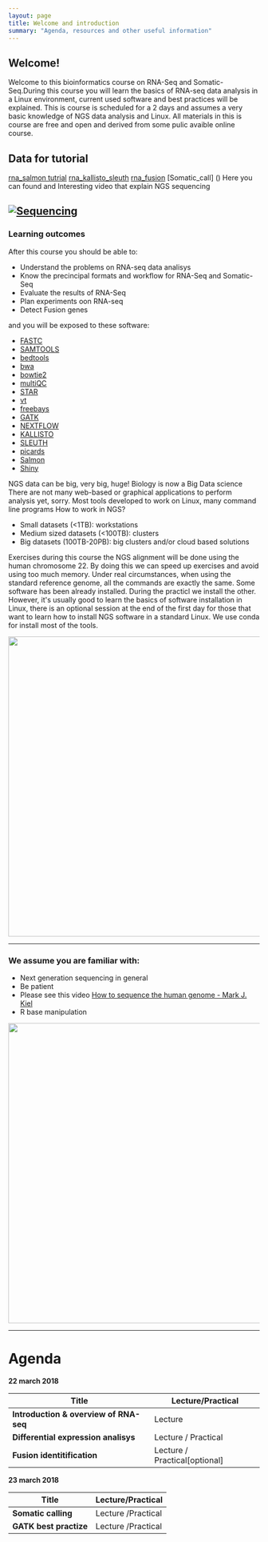 ```yaml
---
layout: page
title: Welcome and introduction
summary: "Agenda, resources and other useful information"
---
```


## Welcome!

Welcome to this bioinformatics course on RNA-Seq and Somatic-Seq.During this course you will learn the basics of RNA-seq data analysis in a Linux environment, current used software and best practices will be explained.
This is course is scheduled for a 2 days and assumes a very basic knowledge of NGS data analysis and Linux.
All materials in this is course are free and open and derived from some pulic avaible online course.

## Data for tutorial
[rna_salmon tutrial](https://drive.google.com/file/d/1ggGtM_LtyoCqUMI8buKxZRol7T4dV4TK/view?usp=sharing)
[rna_kallisto_sleuth](https://drive.google.com/file/d/1Qa7sw7bBubd5A6-KSKGRoiwdVr4X-IBS/view?usp=sharing)
[rna_fusion](https://drive.google.com/file/d/1ZWK8yQ5WVCdcW80txi8tTKtRUs1OW1Dh/view?usp=sharing)
[Somatic_call] ()
Here you can found and Interesting video that explain NGS sequencing

[![Sequencing](https://www.youtube.com/watch?v=MvuYATh7Y74/0.jpg)](https://www.youtube.com/watch?v=MvuYATh7Y74)
---
### Learning outcomes

After this course you should be able to:

- Understand the problems on RNA-seq data analisys
- Know the precincipal formats  and workflow for RNA-Seq and Somatic-Seq 
- Evaluate the results of RNA-Seq
- Plan experiments oon RNA-seq
- Detect Fusion genes



and you will be exposed to these software:


- [FASTC](https://www.bioinformatics.babraham.ac.uk/projects/fastqc/)
- [SAMTOOLS](http://www.htslib.org/doc/samtools.html)
- [bedtools](http://bedtools.readthedocs.io/en/latest/)
- [bwa](http://bio-bwa.sourceforge.net/)
- [bowtie2](http://bowtie-bio.sourceforge.net/bowtie2/index.shtml)
- [multiQC](http://multiqc.info/)
- [STAR](https://github.com/alexdobin/STAR)
- [vt](https://genome.sph.umich.edu/wiki/Vt)
- [freebays](https://github.com/ekg/freebayes)
- [GATK](https://software.broadinstitute.org/gatk/)
- [NEXTFLOW](https://www.nextflow.io/)
- [KALLISTO](https://pachterlab.github.io/kallisto/about)
- [SLEUTH](https://github.com/pachterlab/sleuth)
- [picards](https://broadinstitute.github.io/picard/)
- [Salmon](https://combine-lab.github.io/salmon/)
- [Shiny](https://shiny.rstudio.com/)

NGS data can be big, very big, huge! Biology is now a Big Data science
There are not many web-based or graphical applications to perform analysis yet, sorry.
Most tools developed to work on Linux, many command line programs
How to work in NGS?
- Small datasets (<1TB): workstations
- Medium sized datasets (<100TB): clusters
- Big datasets (100TB-20PB): big clusters and/or cloud based solutions

Exercises during this course the NGS alignment will be done using the human chromosome 22. By doing this we can speed up exercises and avoid using too much memory. Under real circumstances, when using the standard reference genome, all the commands are exactly the same.
Some software has been already installed. During the practicl we install the other. However, it's usually good to learn the basics of software installation in Linux, there is an optional session at the end of the first day for those that want to learn how to install NGS software in a standard Linux. We use conda for install most of the tools.

<img src="{{site.url}}/images/p3.jpeg" width="600">


---
### We assume you are familiar with:

- Next generation sequencing in general
- Be patient
- Please see this video [How to sequence the human genome - Mark J. Kiel](https://www.youtube.com/watch?v=MvuYATh7Y74)
- R base manipulation

<img src="{{site.url}}/images/patience.jpg" width="600" >





---
# Agenda

**22  march 2018**

Title | Lecture/Practical
------|-------------------
**Introduction & overview of RNA-seq** | Lecture
**Differential expression analisys** | Lecture / Practical
**Fusion identitification** | Lecture / Practical[optional]

**23 march 2018**

Title | Lecture/Practical
------|-------------------
**Somatic calling** | Lecture /Practical
**GATK best practize**| Lecture /Practical





